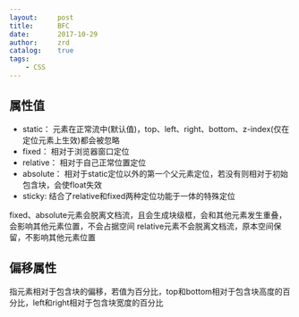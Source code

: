 ```yaml
---
layout:     post
title:      BFC
date:       2017-10-29
author:     zrd
catalog:    true
tags:
    - CSS
---
```


## 属性值

- static： 元素在正常流中(默认值)，top、left、right、bottom、z-index(仅在定位元素上生效)都会被忽略
- fixed： 相对于浏览器窗口定位
- relative： 相对于自己正常位置定位
- absolute： 相对于static定位以外的第一个父元素定位，若没有则相对于初始包含块，会使float失效
- sticky: 结合了relative和fixed两种定位功能于一体的特殊定位

fixed、absolute元素会脱离文档流，且会生成块级框，会和其他元素发生重叠，会影响其他元素位置，不会占据空间
relative元素不会脱离文档流，原本空间保留，不影响其他元素位置

## 偏移属性

指元素相对于包含块的偏移，若值为百分比，top和bottom相对于包含块高度的百分比，left和right相对于包含块宽度的百分比



